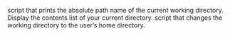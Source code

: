 script that prints the absolute path name of the current working directory.
Display the contents list of your current directory.
 script that changes the working directory to the user’s home directory.
